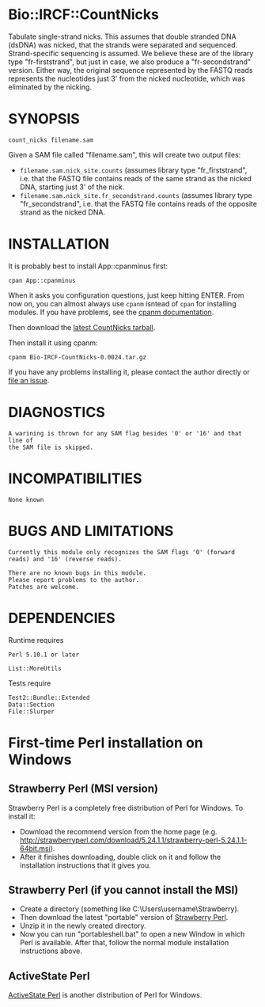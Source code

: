 # Bio::IRCF::CountNicks

Tabulate single-strand nicks. This assumes that double stranded DNA (dsDNA) was nicked, that the strands were separated and sequenced. Strand-specific sequencing is assumed. We believe these are of the library type "fr-firststrand", but just in case, we also produce a "fr-secondstrand" version. Either way, the original sequence represented by the FASTQ reads represents the nucleotides just 3' from the nicked nucleotide, which was eliminated by the nicking.

# SYNOPSIS

    count_nicks filename.sam

Given a SAM file called "filename.sam", this will create two output files:

- `filename.sam.nick_site.counts` (assumes library type "fr\_firststrand", i.e. that the FASTQ file contains reads of the same strand as the nicked DNA, starting just 3' of the nick.
- `filename.sam.nick_site.fr_secondstrand.counts` (assumes library type "fr\_secondstrand", i.e. that the FASTQ file contains reads of the opposite strand as the nicked DNA.

# INSTALLATION

It is probably best to install App::cpanminus first:

    cpan App::cpanminus

When it asks you configuration questions, just keep hitting ENTER. From now on, you can almost always use `cpanm` isntead of `cpan` for installing modules. If you have problems, see the [cpanm documentation](https://metacpan.org/pod/App::cpanminus).

Then download the [latest CountNicks tarball](https://github.com/MU-IRCF/Bio-IRCF-CountNicks/raw/master/current_distribution/Bio-IRCF-CountNicks-0.0024.tar.gz).

Then install it using cpanm:

    cpanm Bio-IRCF-CountNicks-0.0024.tar.gz

If you have any problems installing it, please contact the author directly or [file an issue](https://github.com/MU-IRCF/Bio-IRCF-CountNicks/issues/new).

# DIAGNOSTICS

    A warining is thrown for any SAM flag besides '0' or '16' and that line of
    the SAM file is skipped.

# INCOMPATIBILITIES

    None known

# BUGS AND LIMITATIONS

    Currently this module only recognizes the SAM flags '0' (forward reads) and '16' (reverse reads).

    There are no known bugs in this module.
    Please report problems to the author.
    Patches are welcome.

# DEPENDENCIES

Runtime requires

    Perl 5.10.1 or later

    List::MoreUtils

Tests require

    Test2::Bundle::Extended
    Data::Section
    File::Slurper

# First-time Perl installation on Windows

## Strawberry Perl (MSI version)

Strawberry Perl is a completely free distribution of Perl for Windows. To install it:

- Download the recommend version from the home page (e.g. http://strawberryperl.com/download/5.24.1.1/strawberry-perl-5.24.1.1-64bit.msi).
- After it finishes downloading, double click on it and follow the installation instructions that it gives you.

## Strawberry Perl (if you cannot install the MSI)

- Create a directory (something like C:\\Users\\username\\Strawberry).
- Then download the latest "portable" version of [Strawberry Perl](http://strawberyperl.com).
- Unzip it in the newly created directory.
- Now you can run "portableshell.bat" to open a new Window in which Perl is available. After that, follow the normal module installation instructions above.

## ActiveState Perl

[ActiveState Perl](http://www.activestate.com/activeperl/downloads) is another distribution of Perl for Windows.
